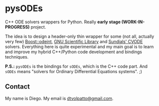 # pysODEs

C++ ODE solvers wrappers for Python. Really **early stage (WORK-IN-PROGRESS)** project.

The idea is to design a header-only thin wrapper for some (not all, actually very few) [Boost::odeint](https://headmyshoulder.github.io/odeint-v2/),
[GNU Scientific Library](https://www.gnu.org/software/gsl/doc/html/ode-initval.html) and
[Sundials' CVODE](https://computing.llnl.gov/projects/sundials) solvers. Everything here is quite
experimental and my main goal is to learn and improve my hybrid C++/Python code development and
bindings techniques.

**P.S.:** `pysODEs` is the bindings for `sODEs`, which is the C++ code part. And `sODEs` means
"solvers for Ordinary Differential Equations systems". ;)

## Contact

My name is Diego. My email is dtvolpatto@gmail.com.
